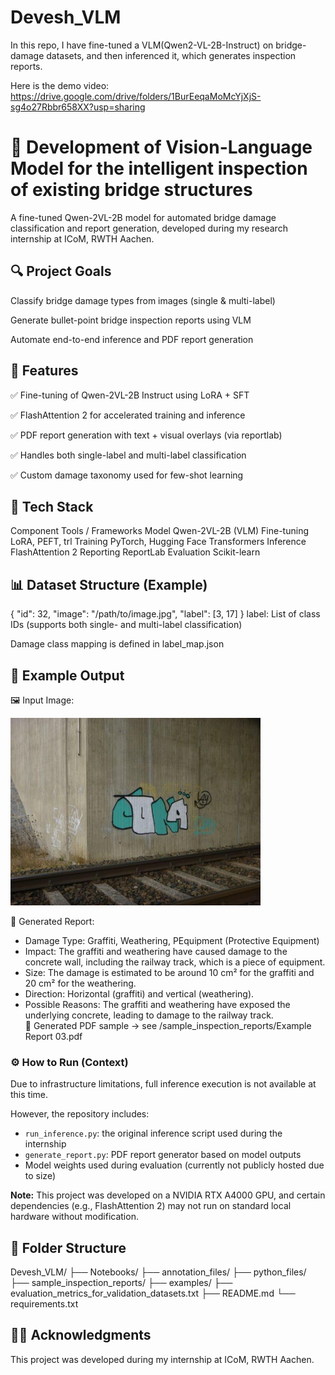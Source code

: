 # Devesh_VLM
In this repo, I have fine-tuned a VLM(Qwen2-VL-2B-Instruct) on bridge-damage datasets, and then inferenced it, which generates inspection reports. 

Here is the demo video: https://drive.google.com/drive/folders/1BurEeqaMoMcYjXjS-sg4o27Rbbr658XX?usp=sharing

# 🧠 Development of Vision-Language Model for the intelligent inspection of existing bridge structures
A fine-tuned Qwen-2VL-2B model for automated bridge damage classification and report generation, developed during my research internship at ICoM, RWTH Aachen.

## 🔍 Project Goals
Classify bridge damage types from images (single & multi-label)

Generate bullet-point bridge inspection reports using VLM

Automate end-to-end inference and PDF report generation

## 🚀 Features
✅ Fine-tuning of Qwen-2VL-2B Instruct using LoRA + SFT

✅ FlashAttention 2 for accelerated training and inference

✅ PDF report generation with text + visual overlays (via reportlab)

✅ Handles both single-label and multi-label classification

✅ Custom damage taxonomy used for few-shot learning

## 🧰 Tech Stack
Component	Tools / Frameworks
Model	Qwen-2VL-2B (VLM)
Fine-tuning	LoRA, PEFT, trl
Training	PyTorch, Hugging Face Transformers
Inference	FlashAttention 2
Reporting	ReportLab
Evaluation	Scikit-learn

## 📊 Dataset Structure (Example)
{
  "id": 32,
  "image": "/path/to/image.jpg",
  "label": [3, 17]
}
label: List of class IDs (supports both single- and multi-label classification)

Damage class mapping is defined in label_map.json

## 🧪 Example Output
🖼️ Input Image:

<img src="examples/Report Example 03.jpg" width="400"/>

📝 Generated Report:


- Damage Type: Graffiti, Weathering, PEquipment (Protective Equipment)  
- Impact: The graffiti and weathering have caused damage to the concrete wall, including the railway track, which is a piece of equipment.
- Size: The damage is estimated to be around 10 cm² for the graffiti and 20 cm² for the weathering. 
- Direction: Horizontal (graffiti) and vertical (weathering).  
- Possible Reasons: The graffiti and weathering have exposed the underlying concrete, leading to damage to the railway track.  
📄 Generated PDF sample → see /sample_inspection_reports/Example Report 03.pdf

### ⚙️ How to Run (Context)

Due to infrastructure limitations, full inference execution is not available at this time.

However, the repository includes:
- `run_inference.py`: the original inference script used during the internship
- `generate_report.py`: PDF report generator based on model outputs
- Model weights used during evaluation (currently not publicly hosted due to size)

**Note:** This project was developed on a NVIDIA RTX A4000 GPU, and certain dependencies (e.g., FlashAttention 2) may not run on standard local hardware without modification.

## 📁 Folder Structure
Devesh_VLM/
├── Notebooks/
├── annotation_files/
├── python_files/
├── sample_inspection_reports/
├── examples/
├── evaluation_metrics_for_validation_datasets.txt
├── README.md
└── requirements.txt

## 🧑‍🔬 Acknowledgments
This project was developed during my internship at ICoM, RWTH Aachen.


